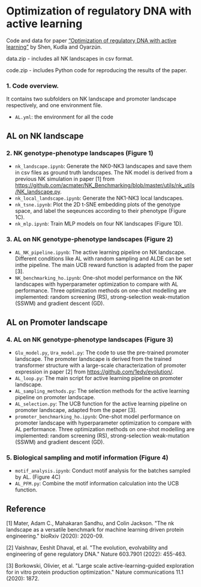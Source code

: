 # Optimization of regulatory DNA with active learning

Code and data for paper [“Optimization of regulatory DNA with active learning”](https://www.biorxiv.org/content/10.1101/2025.06.27.661924v1) by Shen, Kudla and Oyarzún.

data.zip - includes all NK landscapes in csv format.
 
code.zip - includes Python code for reproducing the results of the paper.

### 1. Code overview.
It contains two subfolders on NK landscape and promoter landscape respectively, and one environment file.
- `AL.yml`: the environment for all the code

## AL on NK landscape 
### 2. NK genotype-phenotype landscapes (Figure 1)
- `nk_landscape.ipynb`: Generate the NK0-NK3 landscapes and save them in csv files as ground truth landscapes. The NK model is derived from a previous NK simulation in paper [1] from https://github.com/acmater/NK_Benchmarking/blob/master/utils/nk_utils/NK_landscape.py. 
- `nk_local_landscape.ipynb`: Generate the NK1-NK3 local landscapes. 
- `nk_tsne.ipynb`: Plot the 2D t-SNE embedding plots of the genotype space, and label the seqeunces according to their phenotype (Figure 1C).
- `nk_mlp.ipynb`: Train MLP models on four NK landscapes (Figure 1D).

### 3. AL on NK genotype-phenotype landscapes (Figure 2)
- `AL_NK_pipeline.ipynb`: The active learning pipeline on NK landscape. Different conditions like AL with random sampling and ALDE can be set inthe pipeline. The main UCB reward function is adapted from the paper [3].
- `NK_benchmarking_ho.ipynb`: One-shot model performance on the NK landscapes with hyperparameter optimization to compare with AL performance. Three optimization methods on one-shot modelling are implemented: random screening (RS), strong-selection weak-mutation (SSWM) and gradient descent (GD).

## AL on Promoter landscape
### 4. AL on NK genotype-phenotype landscapes (Figure 3)
- `Glu_model.py`, `Ura_model.py`: The code to use the pre-trained promoter landscape. The promoter landscape is derived from the trained transformer structure with a large-scale characterization of promoter expression in paper [2] from https://github.com/1edv/evolution/.
- `AL_loop.py`: The main script for active learning pipeline on promoter landscape.
- `AL_sampling_methods.py`: The selection methods for the active learning pipeline on promoter landscape.
- `AL_selection.py`: The UCB function for the active learning pipeline on promoter landscape, adapted from the paper [3].
- `promoter_benchmarking_ho.ipynb`:  One-shot model performance on promoter landscape with hyperparameter optimization to compare with AL performance. Three optimization methods on one-shot modelling are implemented: random screening (RS), strong-selection weak-mutation (SSWM) and gradient descent (GD).
  
### 5. Biological sampling and motif information (Figure 4)
- `motif_analysis.ipynb`: Conduct motif analysis for the batches sampled by AL. (Figure 4C)
- `AL_PFM.py`: Combine the motif information calculation into the UCB function.



## Reference
[1] Mater, Adam C., Mahakaran Sandhu, and Colin Jackson. "The nk landscape as a versatile benchmark for machine learning driven protein engineering." bioRxiv (2020): 2020-09.

[2] Vaishnav, Eeshit Dhaval, et al. "The evolution, evolvability and engineering of gene regulatory DNA." Nature 603.7901 (2022): 455-463.

[3] Borkowski, Olivier, et al. "Large scale active-learning-guided exploration for in vitro protein production optimization." Nature communications 11.1 (2020): 1872.
